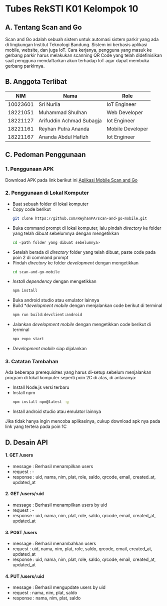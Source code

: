 # **Tubes RekSTI K01 Kelompok 10**

## **A. Tentang Scan and Go**
Scan and Go adalah sebuah sistem untuk automasi sistem parkir yang ada di lingkungan Institut Teknologi Bandung. Sistem ini berbasis aplikasi mobile, website, dan juga IoT. Cara kerjanya, pengguna yang masuk ke gerbang parkir harus melakukan scanning QR Code yang telah didefinisikan saat pengguna mendaftarkan akun terhadap IoT agar dapat membuka gerbang parkirnya.

## **B. Anggota Terlibat**
| NIM | Nama | Role |
| --- | --- | --- |
| 10023601 | Sri Nurlia | IoT Engineer |
| 18221051 | Muhammad Shulhan | Web Developer |
| 18221127 | Arifuddin Achmad Subagja | Iot Engineer |
| 18221161 | Reyhan Putra Ananda | Mobile Developer |
| 18221167 | Ananda Abdul Hafizh | Iot Engineer |

## **C. Pedoman Penggunaan**

### **1. Penggunaan APK**
Download APK pada link berikut ini [Aplikasi Mobile Scan and Go](https://expo.dev/artifacts/eas/ekvBYoB9ubn6UHxgGWDEVN.apk)

### **2. Penggunaan di Lokal Komputer**
- Buat sebuah folder di lokal komputer
- Copy code berikut
  ```sh
  git clone https://github.com/ReyhanPA/scan-and-go-mobile.git
  ```
- Buka command prompt di lokal komputer, lalu pindah *directory* ke folder yang telah dibuat sebelumnya dengan mengetikkan
  ```sh
  cd <path folder yang dibuat sebelumnya>
  ```
- Setelah berada di *directory* folder yang telah dibuat, paste code pada poin 2 di command prompt
- Pindah *directory* ke folder *development* dengan mengetikkan
  ```sh
  cd scan-and-go-mobile
  ```
- *Install dependency* dengan mengetikkan
  ```sh
  npm install
  ```
- Buka android studio atau emulator lainnya
- Build **development mobile* dengan menjalankan code berikut di terminal
  ```sh
  npm run build:devclient:android
  ```
- Jalankan *development mobile* dengan mengetikkan code berikut di terminal
  ```sh
  npx expo start
  ```
- *Development mobile* siap dijalankan

### **3. Catatan Tambahan**
Ada beberapa prerequisites yang harus di-setup sebelum menjalankan program di lokal komputer seperti poin 2C di atas, di antaranya:

- Install Node.js versi terbaru
- Install npm
  ```sh
  npm install npm@latest -g
  ```
- Install android studio atau emulator lainnya

Jika tidak hanya ingin mencoba aplikasinya, cukup download apk nya pada link yang tertera pada poin 1C

## **D. Desain API**
#### **1. GET /users**
  - message  : Berhasil menampilkan users
  - request  : -
  - response : uid, nama, nim, plat, role, saldo, qrcode, email, created_at, updated_at
#### **2. GET /users/:uid**
  - message  : Berhasil menampilkan users by uid
  - request  : -
  - response : uid, nama, nim, plat, role, saldo, qrcode, email, created_at, updated_at
#### **3. POST /users**
  - message  : Berhasil menambahkan users
  - request  : uid, nama, nim, plat, role, saldo, qrcode, email, created_at, updated_at
  - response : uid, nama, nim, plat, role, saldo, qrcode, email, created_at, updated_at
#### **4. PUT /users/:uid**
  - message  : Berhasil mengupdate users by uid
  - request  : nama, nim, plat, saldo
  - response : nama, nim, plat, saldo